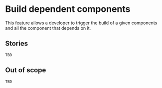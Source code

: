# Build dependent components

This feature allows a developer to trigger the build of a given components and all the component that depends on it.

## Stories

`TBD`

## Out of scope

`TBD`
